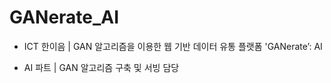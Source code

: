 # GANerate_AI

- ICT 한이음 | GAN 알고리즘을 이용한 웹 기반 데이터 유통 플랫폼 'GANerate’: AI


- AI 파트 | GAN 알고리즘 구축 및 서빙 담당

